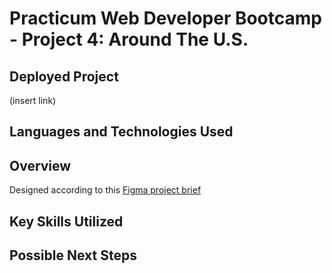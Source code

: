# Practicum Web Developer Bootcamp - Project 4: Around The U.S.

## Deployed Project
(insert link)

## Languages and Technologies Used

## Overview

Designed according to this [Figma project brief](https://www.figma.com/file/SurN1jaeEQIhuZEDMhmWWf/Sprint-4-Around-The-U.S.-desktop-mobile?node-id=0%3A1)

## Key Skills Utilized

## Possible Next Steps


